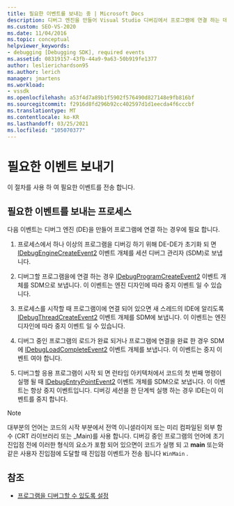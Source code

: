 ```yaml
---
title: 필요한 이벤트를 보내는 중 | Microsoft Docs
description: 디버그 엔진을 만들어 Visual Studio 디버깅에서 프로그램에 연결 하는 데 필요한 순서가 지정 된 이벤트에 대해 알아봅니다.
ms.custom: SEO-VS-2020
ms.date: 11/04/2016
ms.topic: conceptual
helpviewer_keywords:
- debugging [Debugging SDK], required events
ms.assetid: 08319157-43fb-44a9-9a63-50b919fe1377
author: leslierichardson95
ms.author: lerich
manager: jmartens
ms.workload:
- vssdk
ms.openlocfilehash: a53f4d7a89b1f5902f576490d827148e9fb816bf
ms.sourcegitcommit: f2916d8fd296b92cc402597d1d1eecda4f6cccbf
ms.translationtype: MT
ms.contentlocale: ko-KR
ms.lasthandoff: 03/25/2021
ms.locfileid: "105070377"
---
```

# <a name="send-the-required-events"></a>필요한 이벤트 보내기
이 절차를 사용 하 여 필요한 이벤트를 전송 합니다.

## <a name="process-for-sending-required-events"></a>필요한 이벤트를 보내는 프로세스
 다음 이벤트는 디버그 엔진 (DE)을 만들어 프로그램에 연결 하는 경우에 필요 합니다.

1. 프로세스에서 하나 이상의 프로그램을 디버깅 하기 위해 DE-DE가 초기화 되 면 [IDebugEngineCreateEvent2](../../extensibility/debugger/reference/idebugenginecreateevent2.md) 이벤트 개체를 세션 디버그 관리자 (SDM)로 보냅니다.

2. 디버그할 프로그램을에 연결 하는 경우 [IDebugProgramCreateEvent2](../../extensibility/debugger/reference/idebugprogramcreateevent2.md) 이벤트 개체를 SDM으로 보냅니다. 이 이벤트는 엔진 디자인에 따라 중지 이벤트 일 수 있습니다.

3. 프로세스를 시작할 때 프로그램이에 연결 되어 있으면 새 스레드의 IDE에 알리도록 [IDebugThreadCreateEvent2](../../extensibility/debugger/reference/idebugthreadcreateevent2.md) 이벤트 개체를 SDM에 보냅니다. 이 이벤트는 엔진 디자인에 따라 중지 이벤트 일 수 있습니다.

4. 디버그 중인 프로그램의 로드가 완료 되거나 프로그램에 연결을 완료 한 경우 SDM에 [IDebugLoadCompleteEvent2](../../extensibility/debugger/reference/idebugloadcompleteevent2.md) 이벤트 개체를 보냅니다. 이 이벤트는 중지 이벤트 여야 합니다.

5. 디버그할 응용 프로그램이 시작 되 면 런타임 아키텍처에서 코드의 첫 번째 명령이 실행 될 때 [IDebugEntryPointEvent2](../../extensibility/debugger/reference/idebugentrypointevent2.md) 이벤트 개체를 SDM으로 보냅니다. 이 이벤트는 항상 중지 이벤트입니다. 디버깅 세션을 한 단계씩 실행 하는 경우 IDE는이 이벤트를 중지 합니다.

> [!NOTE]
> 대부분의 언어는 코드의 시작 부분에서 전역 이니셜라이저 또는 미리 컴파일된 외부 함수 (CRT 라이브러리 또는 _Main)를 사용 합니다. 디버깅 중인 프로그램의 언어에 초기 진입점 전에 이러한 형식의 요소가 포함 되어 있으면이 코드가 실행 되 고 **main** 또는와 같은 사용자 진입점에 도달할 때 진입점 이벤트가 전송 됩니다 `WinMain` .

## <a name="see-also"></a>참조
- [프로그램을 디버그할 수 있도록 설정](../../extensibility/debugger/enabling-a-program-to-be-debugged.md)
